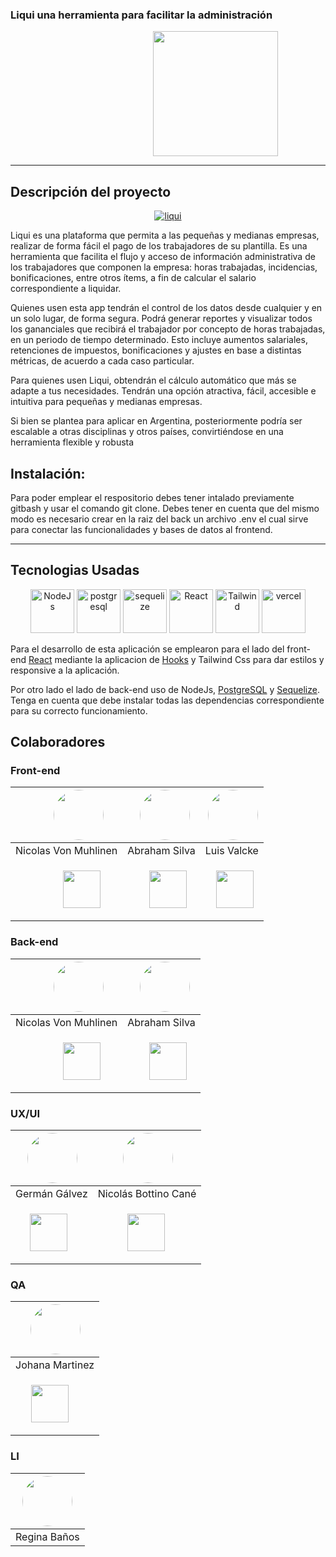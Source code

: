 ### Liqui una herramienta para facilitar la administración
<p align="center"><img  style="widht:200px;height:200px; margin-left:30%" src="https://i.ibb.co/d55RST6/Container-logo-1.webp"/></p>


------------
<h2>Descripción del proyecto</h2>
<p align="center"><a href="https://c11-10-m-node-js-react.vercel.app"><img src="https://i.ibb.co/PWPzJ7q/liqui.jpg" alt="liqui" border="0"></a></p>

<p>Liqui es una plataforma que permita a las pequeñas y medianas empresas, realizar de forma fácil el pago de los trabajadores de su plantilla.  Es una herramienta que facilita el flujo y acceso de información administrativa de los trabajadores que componen la empresa: horas trabajadas, incidencias, bonificaciones, entre otros ítems, a fin de calcular el salario correspondiente a liquidar.</p>

<p>Quienes usen esta app tendrán el control de los datos desde cualquier y en un solo lugar, de forma segura. Podrá generar reportes y visualizar todos los gananciales que recibirá el trabajador por concepto de horas trabajadas, en un periodo de tiempo determinado. Esto incluye aumentos salariales, retenciones de impuestos, bonificaciones y ajustes en base a distintas métricas, de acuerdo a cada caso particular.</p>
<p>Para quienes usen Liqui, obtendrán el cálculo automático que más se adapte a tus necesidades. Tendrán una opción atractiva, fácil, accesible e intuitiva para pequeñas y medianas empresas. </p>
<p>Si bien se plantea para aplicar en Argentina, posteriormente podría ser escalable a otras disciplinas y otros países, convirtiéndose en una herramienta flexible y robusta</p>

<h2>Instalación:</h2>
<p>Para poder emplear el respositorio debes tener intalado previamente gitbash y usar el comando git clone. Debes tener en cuenta que del mismo modo es necesario crear en la raiz del back un archivo .env el cual sirve para conectar las funcionalidades y bases de datos al frontend.</p>
<hr/>
<h2>Tecnologias Usadas</h2>


<div display="flex" align="center">
<img style="width:70px;height:70px" src="https://i.ibb.co/S5MsxgC/NodeJs.png" alt="NodeJs">
<img style="width:70px;height:70px" src="https://i.ibb.co/Fx1bSXK/postgresql.png" alt="postgresql" >
<img style="width:70px;height:70px" src="https://i.ibb.co/VNXfqLc/sequelize.png" alt="sequelize">
<img style="width:70px;height:70px" src="https://i.ibb.co/w6JfkrY/React.png" alt="React">
<img style="width:70px;height:70px" src="https://i.ibb.co/kywZKjB/Tailwind.png" alt="Tailwind">
<img style="width:70px;height:70px" src="https://i.ibb.co/CPxcB4y/vercel.png" alt="vercel">
</div>



<p>Para el desarrollo de esta aplicación se emplearon para el lado del front-end <a href="https://legacy.reactjs.org">React</a> mediante la aplicacion de <a href="https://legacy.reactjs.org/docs/hooks-intro.html">Hooks</a> y <a>Tailwind Css</a> para dar estilos y responsive a la aplicación.</p>
<p>Por otro lado el lado de back-end uso de <a>NodeJs</a>, <a href="https://www.postgresql.org">PostgreSQL</a> y <a href="https://sequelize.org">Sequelize</a>. Tenga en cuenta que debe instalar todas las dependencias correspondiente para su correcto funcionamiento.</p>
<h2>Colaboradores</h2>

<h3>Front-end</h3>

| <img style="width:80px;  border-radius:50%; margin-left:24%" src="https://avatars.githubusercontent.com/u/98624393?v=4"/>  |  <img style="width:80px;  border-radius:50%; margin-left:10%" src="https://i.ibb.co/xhqYcXg/1618267102814.jpg"/>  | <img style="width:80px;  border-radius:50%; margin-left:5%" src="https://avatars.githubusercontent.com/u/87841985?v=4"/>   |
| ------------ | ------------ | ------------ |
| Nicolas Von Muhlinen |  Abraham Silva  | Luis Valcke |
| <p align="center"><a href="https://github.com/nicovon24"><img style="width:60px; display:block; margin-left:30%" src="https://i.ibb.co/Ytq45t0/Git-Hub-Logo.png"/></a></p> |<p align="center"><a href="https://github.com/limborex"><img style="width:60px; display:block; margin-left:20%" src="https://i.ibb.co/Ytq45t0/Git-Hub-Logo.png"/></a></p>  | <p align="center"> <a href="https://github.com/lvalcke"><img style="width:60px; display:block; margin-left:10%" src="https://i.ibb.co/Ytq45t0/Git-Hub-Logo.png"/></a> </p>|

<h3>Back-end</h3>

| <img style="width:80px;  border-radius:50%; margin-left:24%" src="https://avatars.githubusercontent.com/u/98624393?v=4"/>  |  <img style="width:80px;  border-radius:50%; margin-left:10%" src="https://i.ibb.co/xhqYcXg/1618267102814.jpg"/>  |
| ------------ | ------------ |
| Nicolas Von Muhlinen |  Abraham Silva  |
| <p align="center"><a href="https://github.com/nicovon24"><img style="width:60px; display:block; margin-left:30%" src="https://i.ibb.co/Ytq45t0/Git-Hub-Logo.png"/></a></p> |<p align="center"><a href="https://github.com/limborex"><img style="width:60px; display:block; margin-left:20%" src="https://i.ibb.co/Ytq45t0/Git-Hub-Logo.png"/></a></p>  |

<h3>UX/UI</h3>

| <img style="width:80px;  border-radius:50%; margin-left:2%" src="https://avatars.githubusercontent.com/u/127046813?v=4"/>  |  <img style="width:80px;  border-radius:50%; margin-left:2%" src="https://avatars.githubusercontent.com/u/133014126?v=4"/> |
| :------------: | :------------: |
| Germán Gálvez  | Nicolás Bottino Cané |
| <p aling="center"><a href="https://github.com/Germangalvezux"><img style="width:60px; display:block; margin-left:20%" src="https://i.ibb.co/Ytq45t0/Git-Hub-Logo.png"/></a></p> | <a href="https://github.com/Nicolasbc12"><img style="width:60px; display:block; margin-left:30%" src="https://i.ibb.co/Ytq45t0/Git-Hub-Logo.png"/></a>   |


<h3>QA</h3>

|  <img style="width:80px;  border-radius:50%; margin-left:2%" src="https://avatars.githubusercontent.com/u/126516736?v=4"/> |
| :------------: |
|  Johana Martinez |
| <p aling="center"><a href="https://github.com/JohanaMartinezWeb"><img style="width:60px; display:block; margin-left:20%" src="https://i.ibb.co/Ytq45t0/Git-Hub-Logo.png"/></a></p> |

<h3>LI</h3>

|  <img  style="width:80px;  border-radius:50%" src="https://ca.slack-edge.com/T02KS88FB0E-U056TLJT7K2-d220bbef5ee1-512">  |
| :------------: |
|Regina Baños |









